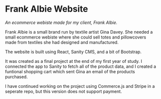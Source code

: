<h1>Frank Albie Website</h1>
<p><i>An ecommerce webiste made for my client, Frank Albie. </i> </p>

<p> Frank Albie is a small brand run by textile artist Gina Davey. She needed a small ecommerce webiste where she could sell totes and pillowcovers made from textiles she had designed and manufactured. </n>

The website is built using React, Sanity CMS, and a bit of Bootstrap.</n>

It was created as a final project at the end of my first year of study. </n>
I connected the app to Sanity to fetch all of the product data, and I created a funtional shopping cart which sent Gina an email of the products purchased. </n>

I have continued working on the project using Commerce.js and Stripe in a seperate repo, but this version does not support payment. 



